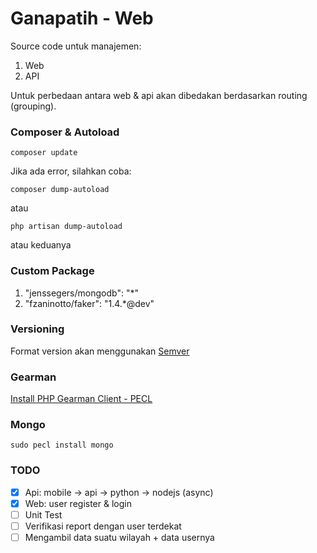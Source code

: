 Ganapatih - Web
===============

Source code untuk manajemen:

1. Web
2. API

Untuk perbedaan antara web & api akan dibedakan berdasarkan routing (grouping).

### Composer & Autoload

```
composer update
```

Jika ada error, silahkan coba:

```
composer dump-autoload
```

atau

```
php artisan dump-autoload
```

atau keduanya

### Custom Package

1.  "jenssegers/mongodb": "*"
2.  "fzaninotto/faker": "1.4.*@dev"

### Versioning

Format version akan menggunakan [Semver](http://semver.org)

### Gearman

[Install PHP Gearman Client - PECL](http://gearman.org/getting-started/)

### Mongo

```
sudo pecl install mongo
```

### TODO

- [x] Api: mobile -> api -> python -> nodejs (async)
- [x] Web: user register & login
- [ ] Unit Test
- [ ] Verifikasi report dengan user terdekat
- [ ] Mengambil data suatu wilayah + data usernya